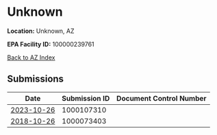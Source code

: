 # Unknown

**Location:** Unknown, AZ

**EPA Facility ID:** 100000239761

[Back to AZ Index](../../index.md)

## Submissions

| Date | Submission ID | Document Control Number |
|------|--------------|-------------------------|
| [2023-10-26](submissions/1000107310.md) | 1000107310 |  |
| [2018-10-26](submissions/1000073403.md) | 1000073403 |  |
